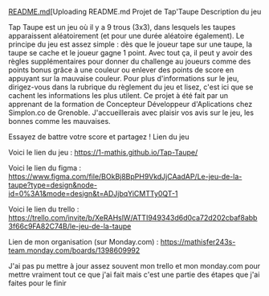 [README.md](https://github.com/1-mathis/Tap-Taupe/files/14313381/README.md)[Uploading README.md
                                                                                      Projet de Tap'Taupe
Description du jeu

Tap Taupe est un jeu où il y a 9 trous (3x3), dans lesquels les taupes apparaissent aléatoirement (et pour une durée aléatoire également).
Le principe du jeu est assez simple : dès que le joueur tape sur une taupe, la taupe se cache et le joueur gagne 1 point. 
Avec tout ça, il peut y avoir des règles supplémentaires pour donner du challenge au joueurs comme des points bonus grâce à une couleur ou enlever des points de score en appuyant sur la mauvaise couleur.
Pour plus d'informations sur le jeu, dirigez-vous dans la rubrique du règlement du jeu et lisez, c'est ici que se cachent les informations les plus utilent.
Ce projet à été fait par un apprenant de la formation de Concepteur Développeur d'Aplications chez Simplon.co de Grenoble. J'accueillerais avec plaisir vos avis sur le jeu, les bonnes comme les mauvaises.


Essayez de battre votre score et partagez !
Lien du jeu


Voici le lien du jeu :
https://1-mathis.github.io/Tap-Taupe/


Voici le lien du figma : 
https://www.figma.com/file/BOkBj8BpPH9VkdJjCAadAP/Le-jeu-de-la-taupe?type=design&node-id=0%3A1&mode=design&t=ADJjbqYiCMTTy0QT-1


Voici le lien du trello :
https://trello.com/invite/b/XeRAHslW/ATTI949343d6d0ca72d202cbaf8abb3f66c9FA82C74B/le-jeu-de-la-taupe

Lien de mon organisation (sur Monday.com) :
https://mathisfer243s-team.monday.com/boards/1398609992


J'ai pas pu mettre à jour assez souvent mon trello et mon monday.com pour mettre vraiment tout ce que j'ai fait mais c'est une partie des étapes que j'ai faites pour le finir 
